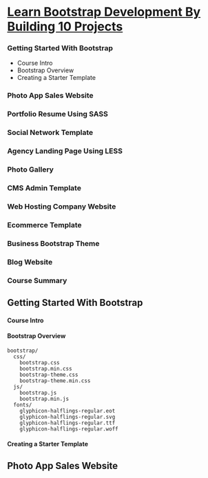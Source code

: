 
[Learn Bootstrap Development By Building 10 Projects](https://www.udemy.com/learn-bootstrap-development-by-building-10-projects/learn/v4/content)
======

### Getting Started With Bootstrap
  * Course Intro
  * Bootstrap Overview
  * Creating a Starter Template

### Photo App Sales Website

### Portfolio Resume Using SASS

### Social Network Template

### Agency Landing Page Using LESS

### Photo Gallery

### CMS Admin Template

### Web Hosting Company Website

### Ecommerce Template

### Business Bootstrap Theme

### Blog Website

### Course Summary

Getting Started With Bootstrap
------

#### Course Intro
  
#### Bootstrap Overview

```
bootstrap/
  css/
    bootstrap.css
    bootstrap.min.css
    bootstrap-theme.css
    bootstrap-theme.min.css
  js/
    bootstrap.js
    bootstrap.min.js
  fonts/
    glyphicon-halflings-regular.eot
    glyphicon-halflings-regular.svg
    glyphicon-halflings-regular.ttf
    glyphicon-halflings-regular.woff
```

#### Creating a Starter Template

Photo App Sales Website
------






